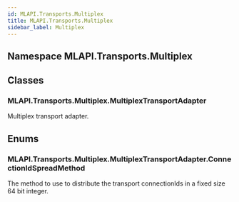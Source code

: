 ```yaml
---  
id: MLAPI.Transports.Multiplex  
title: MLAPI.Transports.Multiplex
sidebar_label: Multiplex
---
```


## Namespace MLAPI.Transports.Multiplex

<div class="markdown level0 summary">

</div>

<div class="markdown level0 conceptual">

</div>

<div class="markdown level0 remarks">

</div>

## Classes

### MLAPI.Transports.Multiplex.MultiplexTransportAdapter

<div class="section">

Multiplex transport adapter.

</div>

## Enums

### MLAPI.Transports.Multiplex.MultiplexTransportAdapter.ConnectionIdSpreadMethod

<div class="section">

The method to use to distribute the transport connectionIds in a fixed
size 64 bit integer.

</div>
